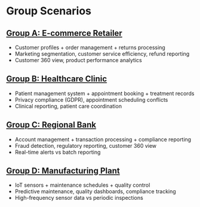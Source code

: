 # Group Scenarios

## [Group A: E-commerce Retailer](scenario-brief-a.md)

- Customer profiles + order management + returns processing
- Marketing segmentation, customer service efficiency, refund reporting
- Customer 360 view, product performance analytics

## [Group B: Healthcare Clinic](scenario-brief-a.md)

- Patient management system + appointment booking + treatment records
- Privacy compliance (GDPR), appointment scheduling conflicts
- Clinical reporting, patient care coordination

## [Group C: Regional Bank](scenario-brief-c.md)

- Account management + transaction processing + compliance reporting
- Fraud detection, regulatory reporting, customer 360 view
- Real-time alerts vs batch reporting

## [Group D: Manufacturing Plant](scenario-brief-d.md)

- IoT sensors + maintenance schedules + quality control
- Predictive maintenance, quality dashboards, compliance tracking
- High-frequency sensor data vs periodic inspections
